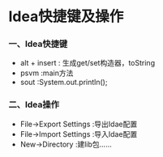 # Idea快捷键及操作

### 一、Idea快捷键
* alt + insert : 生成get/set构造器，toString
* psvm :main方法
* sout :System.out.println();



### 二、Idea操作

* File->Export Settings :导出Idae配置
* File->Import Settings :导入Idae配置
* New->Directory :建lib包......
